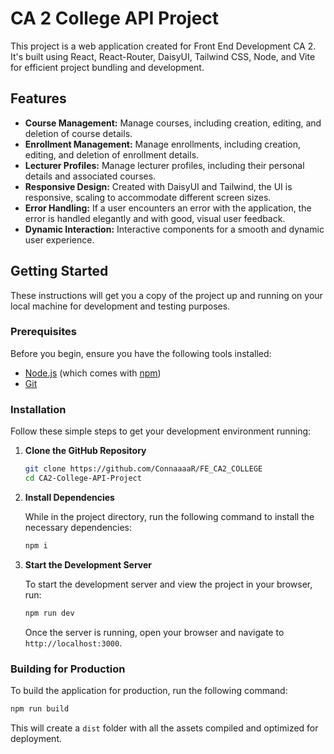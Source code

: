 # CA 2 College API Project

This project is a web application created for Front End Development CA 2. It's built using React, React-Router, DaisyUI, Tailwind CSS, Node, and Vite for efficient project bundling and development.

## Features

- **Course Management:** Manage courses, including creation, editing, and deletion of course details.
- **Enrollment Management:** Manage enrollments, including creation, editing, and deletion of enrollment details.
- **Lecturer Profiles:** Manage lecturer profiles, including their personal details and associated courses.
- **Responsive Design:** Created with DaisyUI and Tailwind, the UI is responsive, scaling to accommodate different screen sizes.
- **Error Handling:** If a user encounters an error with the application, the error is handled elegantly and with good, visual user feedback.
- **Dynamic Interaction:** Interactive components for a smooth and dynamic user experience.

## Getting Started

These instructions will get you a copy of the project up and running on your local machine for development and testing purposes.

### Prerequisites

Before you begin, ensure you have the following tools installed:

- [Node.js](https://nodejs.org/en/) (which comes with [npm](http://npmjs.com))
- [Git](https://git-scm.com)

### Installation

Follow these simple steps to get your development environment running:

1. **Clone the GitHub Repository**

   ```bash
   git clone https://github.com/ConnaaaaR/FE_CA2_COLLEGE
   cd CA2-College-API-Project
   ```

2. **Install Dependencies**

   While in the project directory, run the following command to install the necessary dependencies:

   ```bash
   npm i
   ```

3. **Start the Development Server**

   To start the development server and view the project in your browser, run:

   ```bash
   npm run dev
   ```

   Once the server is running, open your browser and navigate to `http://localhost:3000`.

### Building for Production

To build the application for production, run the following command:

```bash
npm run build
```

This will create a `dist` folder with all the assets compiled and optimized for deployment.
